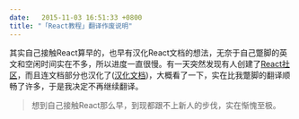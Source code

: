 ```yaml
---
date:   2015-11-03 16:51:33 +0800
title: "「React教程」翻译作废说明"
---
```


其实自己接触React算早的，也早有汉化React文档的想法，无奈于自己蹩脚的英文和空闲时间实在不多，所以进度一直很慢。有一天突然发现有人创建了[React社区](http://react-china.org)，而且连文档部分也汉化了([汉化文档](http://reactjs.cn/react/docs/getting-started.html))，大概看了一下，实在比我蹩脚的翻译顺畅了许多，于是我决定不再继续翻译。

>想到自己接触React那么早，到现都跟不上新人的步伐，实在惭愧至极。
